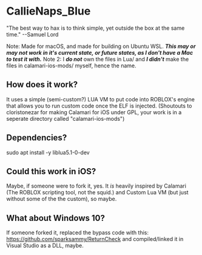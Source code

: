 # CallieNaps_Blue
"The best way to hax is to think simple, yet outside the box at the same time." --Samuel Lord

Note: Made for macOS, and made for building on Ubuntu WSL. ***This may or may not work in it's current state, or future states, as I don't have a Mac to test it with.***
Note 2: I ***do not*** own the files in Lua/ and ***I didn't*** make the files in calamari-ios-mods/ myself, hence the name.

## How does it work?
It uses a simple (semi-custom?) LUA VM to put code into ROBLOX's engine that allows you to run custom code once the ELF is injected. (Shoutouts to cloristonezar for making Calamari for iOS under GPL, your work is in a seperate directory called "calamari-ios-mods")

## Dependencies?
sudo apt install -y liblua5.1-0-dev

## Could this work in iOS?
Maybe, if someone were to fork it, yes. It *is* heavily inspired by Calamari (The ROBLOX scripting tool, not the squid.) and Custom Lua VM (but just without some of the the custom), so maybe.

## What about Windows 10?
If someone forked it, replaced the bypass code with this: https://github.com/sparksammy/ReturnCheck and compiled/linked it in Visual Studio as a DLL, maybe.
